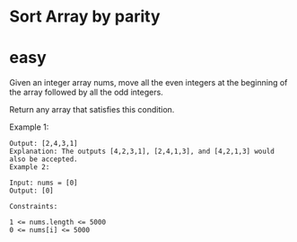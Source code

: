 # Sort Array by parity

# easy

Given an integer array nums, move all the even integers at the beginning of the array followed by all the odd integers.

Return any array that satisfies this condition.

Example 1:

```Input: nums = [3,1,2,4]
Output: [2,4,3,1]
Explanation: The outputs [4,2,3,1], [2,4,1,3], and [4,2,1,3] would also be accepted.
Example 2:

Input: nums = [0]
Output: [0]

Constraints:

1 <= nums.length <= 5000
0 <= nums[i] <= 5000
```
